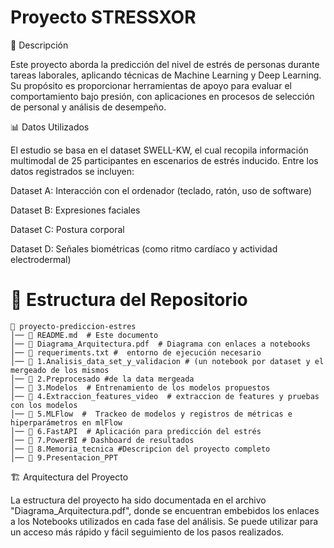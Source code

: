 # Proyecto STRESSXOR

📌 Descripción

Este proyecto aborda la predicción del nivel de estrés de personas durante tareas laborales, aplicando técnicas de Machine Learning y Deep Learning. Su propósito es proporcionar herramientas de apoyo para evaluar el comportamiento bajo presión, con aplicaciones en procesos de selección de personal y análisis de desempeño.

📊 Datos Utilizados

El estudio se basa en el dataset SWELL-KW, el cual recopila información multimodal de 25 participantes en escenarios de estrés inducido. Entre los datos registrados se incluyen:

Dataset A: Interacción con el ordenador (teclado, ratón, uso de software)

Dataset B: Expresiones faciales

Dataset C: Postura corporal

Dataset D: Señales biométricas (como ritmo cardíaco y actividad electrodermal)

# 📂 Estructura del Repositorio


```
📂 proyecto-prediccion-estres
│── 📜 README.md  # Este documento
│── 📜 Diagrama_Arquitectura.pdf  # Diagrama con enlaces a notebooks
│── 📜 requeriments.txt #  entorno de ejecución necesario
│── 📂 1.Analisis_data_set_y_validacion # (un notebook por dataset y el mergeado de los mismos
│── 📂 2.Preprocesado #de la data mergeada
│── 📂 3.Modelos  # Entrenamiento de los modelos propuestos
│── 📂 4.Extraccion_features_video  # extraccion de features y pruebas con los modelos 
│── 📂 5.MLFlow  #  Trackeo de modelos y registros de métricas e hiperparámetros en mlFlow
│── 📂 6.FastAPI  # Aplicación para predicción del estrés
│── 📂 7.PowerBI # Dashboard de resultados
│── 📂 8.Memoria_tecnica #Descripcion del proyecto completo
│── 📂 9.Presentacion_PPT
```


🏗️ Arquitectura del Proyecto

La estructura del proyecto ha sido documentada en el archivo "Diagrama_Arquitectura.pdf", donde se encuentran embebidos los enlaces a los Notebooks utilizados en cada fase del análisis. Se puede utilizar para un acceso más rápido y fácil seguimiento de los pasos realizados.
